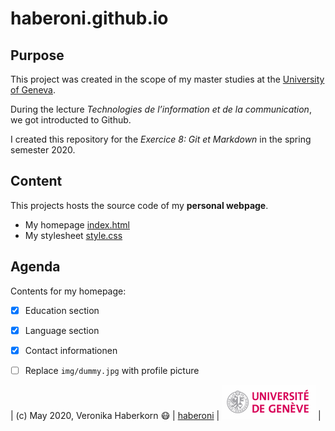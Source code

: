 # haberoni.github.io

## Purpose
[comment]: # (this text is invisible for the viewer of the README.md)

This project was created in the scope of my master studies at the [University of Geneva](https://www.unige.ch/fti/en/).

During the lecture *Technologies de l’information et de la communication*, we got introducted to Github.

I created this repository for the *Exercice 8: Git et Markdown* in the spring semester 2020.

## Content
This projects hosts the source code of my __personal webpage__.
* My homepage [index.html](https://github.com/haberoni/haberoni.github.io/blob/master/index.html)
* My stylesheet [style.css](https://github.com/haberoni/haberoni.github.io/blob/master/css/style.css)


## Agenda

Contents for my homepage:
- [x] Education section
- [x] Language section
- [x] Contact informationen
- [ ] Replace `img/dummy.jpg` with profile picture





| (c) May 2020, Veronika Haberkorn :mask:   | [haberoni](https://github.com/haberoni)    |   ![GitHub Logo](./img/UNIGE.gif) |